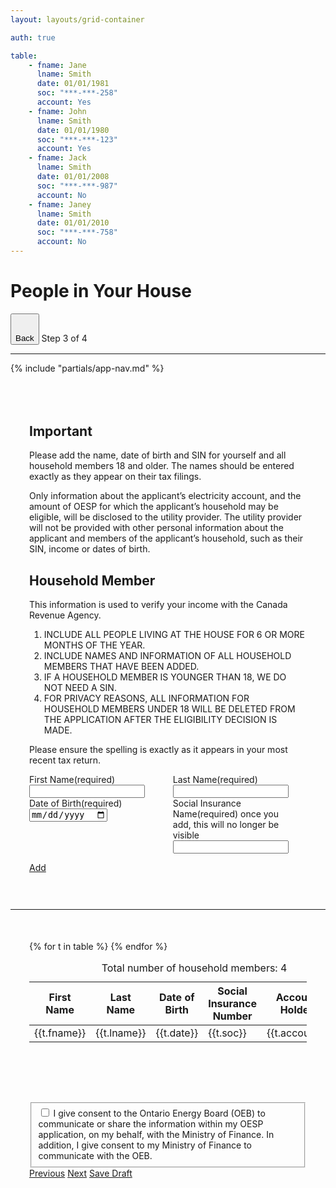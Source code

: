```yaml
---
layout: layouts/grid-container

auth: true

table:
    - fname: Jane
      lname: Smith
      date: 01/01/1981
      soc: "***-***-258"
      account: Yes
    - fname: John
      lname: Smith
      date: 01/01/1980
      soc: "***-***-123"
      account: Yes
    - fname: Jack
      lname: Smith
      date: 01/01/2008
      soc: "***-***-987"
      account: No
    - fname: Janey
      lname: Smith
      date: 01/01/2010
      soc: "***-***-758"
      account: No
---
```

<style>
img {
  cover-fit: contain;
  max-width: 90%;
}
@media (max-width: 799px) {
    .small-table {
        display: block;
    }
    .large-table {
        display: none;
    }
}
@media (min-width: 800px) {
    .content {
        display: flex;
        gap: 30px;
    }
    .content .ontario-form-group {
        width: 45%;
    }
    .small-table {
        display: none;
    }
    .large-table {
        display: block;
    }
}
.two-thirds > div:first-child {
  width: 66%;

}
.two-up.ontario-input {
  margin: 0;
}
h3 {
  margin-bottom: 1rem;
}
h4 {
  margin-top: 1rem;
}

.save:after{
   content: 'Save Draft';
   display: block;
}
.save:focus:after,
.save:active:after{
   content: 'Draft Saved!';
   display: block;
}
</style>

<div class="container">

# People in Your House
<div class="ontario-step-indicator">
    <div class="ontario-row">
        <div class="ontario-columns ontario-small-12">
            <div class="ontario-step-indicator--with-back-button">
                <button class="ontario-button ontario-button--tertiary">
                    <svg class="ontario-icon" alt="" aria-hidden="true" focusable="false" sol:category="primary" viewBox="0 0 24 24" preserveAspectRatio="xMidYMid meet">  <use href="#ontario-icon-chevron-left"></use> </svg>Back
                </button>
                <span class="ontario-h4">Step&nbsp;3 of&nbsp;4</span>
            </div>
            <hr />
        </div>
    </div>
</div>
</div>
{% include "partials/app-nav.md" %}

<div style="padding: 30px; margin-top: 20px; " markdown="1">

## Important
Please add the name, date of birth and SIN for yourself and all household members 18 and older. The names should be entered exactly as they appear on their tax filings.

Only information about the applicant’s electricity account, and the amount of OESP for which the applicant’s household may be eligible, will be disclosed to the utility provider. The utility provider will not be provided with other personal information about the applicant and members of the applicant’s household, such as their SIN, income or dates of birth.

## Household Member
This information is used to verify your income with the Canada Revenue Agency.
1. INCLUDE ALL PEOPLE LIVING AT THE HOUSE FOR 6 OR MORE MONTHS OF THE YEAR.
2. INCLUDE NAMES AND INFORMATION OF ALL HOUSEHOLD MEMBERS THAT HAVE BEEN ADDED.
3. IF A HOUSEHOLD MEMBER IS YOUNGER THAN 18, WE DO NOT NEED A SIN.
4. FOR PRIVACY REASONS, ALL INFORMATION FOR HOUSEHOLD MEMBERS UNDER 18 WILL BE DELETED FROM THE APPLICATION AFTER THE ELIGIBILITY DECISION IS MADE.

 Please ensure the spelling is exactly as it appears in your most recent tax return.

<div class="content">
<div class="ontario-form-group">
    <label class="ontario-label">
        First Name<span class="ontario-label__flag">(required)</span>
    </label>
    <input class="ontario-input" type="text">
</div>

<div class="ontario-form-group">
    <label class="ontario-label">
        Last Name<span class="ontario-label__flag">(required)</span>
    </label>
    <input class="ontario-input" type="text">
</div>
</div>

<div class="content">
<div class="ontario-form-group">
    <label class="ontario-label">
        Date of Birth<span class="ontario-label__flag">(required)</span>
    </label>
    <br />
    <input class="ontario-input" type="date">
</div>

<div class="ontario-form-group">
    <label class="ontario-label">
        Social Insurance Name<span class="ontario-label__flag">(required)</span>
    </label>
    once you add, this will no longer be visible
    <input class="ontario-input" type="text">
</div>
</div>

<a href="/app3" class="ontario-button ontario-button--primary">Add</a>

</div><!-- close gray box -->

---

<div style=" padding: 30px; margin-top: 20px; " markdown="1">



<div class="small-table">
<table style="width: 98%;">
<caption>Total number of household members: 4</caption>
{% for t in table %}
<tr><td>First Name</td><td>{{ t.fname }}</td></tr>
<tr><td>Last Name</td><td>{{ t.lname }}</td></tr>
<tr><td>Date of Birth</td><td>{{ t.date }}</td></tr>
<tr><td>Social Insurance Number</td><td>{{ t.soc }}</td></tr>
<tr><td>Account Holder</td><td>{{ t.account }}</td></tr>
<tr><td colspan="2" style="border-bottom: 2px #000 solid;" class="ontario-table-highlight"><a href="#" class="ontario-button ontario-button--secondary">Edit</a></td></tr>
{% endfor %}
</table>
</div>

<div class="large-table ontario-table-div">
<table>
<caption>Total number of household members: 4</caption>
<thead>
<tr>
    <th>First Name</th><th>Last Name</th><th>Date of Birth<th>Social Insurance Number</th><th>Account Holder</th><th></th>
</tr>
</thead>
{% for t in table %}
<tr>
<td>{{t.fname}}</td><td>{{t.lname}}</td><td>{{t.date}}</td><td>{{t.soc}}</td><td>{{t.account}}</td><td><a href="#" class="ontario-button ontario-button--secondary">Edit</a></td>
</tr>
{% endfor %}
</table>
</div>

</div><!-- close gray box -->

<div style="padding: 30px; margin-top: 20px; " markdown="1">
<div class="ontario-form-group">
    <fieldset class="ontario-fieldset">
        <div class="ontario-checkboxes">
            <div class="ontario-checkboxes__item">
                <input class="ontario-checkboxes__input" id="checkbox-option-1" name="options" type="checkbox" value="option-1">
                <label class="ontario-checkboxes__label" for="checkbox-option-1">
                   I give consent to the Ontario Energy Board (OEB) to communicate or share the information within my OESP application, on my behalf, with the Ministry of Finance. In addition, I give consent to my Ministry of Finance to communicate with the OEB.
                </label>
            </div>
        </div>
    </fieldset>
</div>

<div class="button-group">
<a href="/app2" class="ontario-button ontario-button--secondary">Previous</a>
<a href="/app4" class="ontario-button ontario-button--primary">Next</a>
<a href="" class="ontario-button ontario-button--tertiary">Save Draft</a>
</div>

</div>

